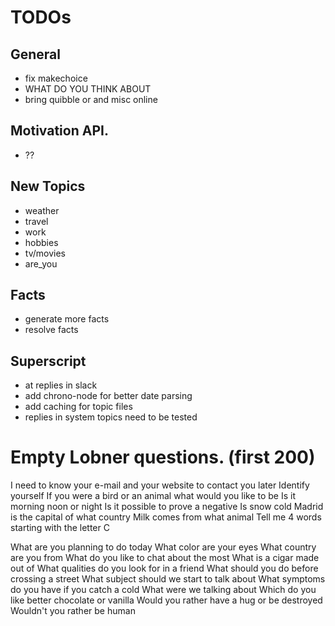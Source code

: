 # TODOs

## General
- fix makechoice
- WHAT DO YOU THINK ABOUT <GEORGE BUSH>
- bring quibble or and misc online

## Motivation API.
- ??

## New Topics
- weather
- travel
- work
- hobbies
- tv/movies
- are_you

## Facts
- generate more facts
- resolve facts

## Superscript
- at replies in slack
- add chrono-node for better date parsing
- add caching for topic files
- replies in system topics need to be tested

# Empty Lobner questions. (first 200)
I need to know your e-mail and your website to contact you later 
Identify yourself 
If you were a bird or an animal what would you like to be 
Is it morning noon or night 
Is it possible to prove a negative 
Is snow cold 
Madrid is the capital of what country 
Milk comes from what animal
Tell me 4 words starting with the letter C 

What are you planning to do today 
What color are your eyes 
What country are you from 
What do you like to chat about the most 
What is a cigar made out of 
What qualities do you look for in a friend 
What should you do before crossing a street 
What subject should we start to talk about 
What symptoms do you have if you catch a cold 
What were we talking about 
Which do you like better chocolate or vanilla 
Would you rather have a hug or be destroyed 
Wouldn't you rather be human

